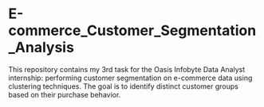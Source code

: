 # E-commerce_Customer_Segmentation_Analysis
This repository contains my 3rd task for the Oasis Infobyte Data Analyst internship: performing customer segmentation on e-commerce data using clustering techniques. The goal is to identify distinct customer groups based on their purchase behavior.
        

